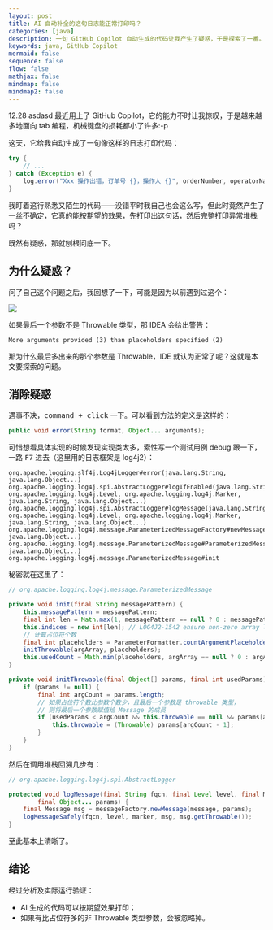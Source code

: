 ```yaml
---
layout: post
title: AI 自动补全的这句日志能正常打印吗？
categories: [java]
description: 一句 GitHub Copilot 自动生成的代码让我产生了疑惑，于是探索了一番。
keywords: java, GitHub Copilot
mermaid: false
sequence: false
flow: false
mathjax: false
mindmap: false
mindmap2: false
---
```

12.28
asdasd
最近用上了 GitHub Copilot，它的能力不时让我惊叹，于是越来越多地面向 tab 编程，机械键盘的损耗都小了许多:-p

这天，它给我自动生成了一句像这样的日志打印代码：

```java
try {
    // ...
} catch (Exception e) {
    log.error("Xxx 操作出错，订单号 {}，操作人 {}", orderNumber, operatorName, e);
}
```

我盯着这行熟悉又陌生的代码——没错平时我自己也会这么写，但此时竟然产生了一丝不确定，它真的能按期望的效果，先打印出这句话，然后完整打印异常堆栈吗？

既然有疑惑，那就刨根问底一下。

## 为什么疑惑？

问了自己这个问题之后，我回想了一下，可能是因为以前遇到过这个：

![](/images/posts/java/less-arguments-than-placeholders.png)

如果最后一个参数不是 Throwable 类型，那 IDEA 会给出警告：

```
More arguments provided (3) than placeholders specified (2)
```

那为什么最后多出来的那个参数是 Throwable，IDE 就认为正常了呢？这就是本文要探索的问题。

## 消除疑惑

遇事不决，<kbd>command + click</kbd> 一下。可以看到方法的定义是这样的：

```java
public void error(String format, Object... arguments);
```

可惜想看具体实现的时候发现实现类太多，索性写一个测试用例 debug 跟一下，一路 <kbd>F7</kbd> 进去（这里用的日志框架是 log4j2）：

```
org.apache.logging.slf4j.Log4jLogger#error(java.lang.String, java.lang.Object...)
org.apache.logging.log4j.spi.AbstractLogger#logIfEnabled(java.lang.String, org.apache.logging.log4j.Level, org.apache.logging.log4j.Marker, java.lang.String, java.lang.Object...)
org.apache.logging.log4j.spi.AbstractLogger#logMessage(java.lang.String, org.apache.logging.log4j.Level, org.apache.logging.log4j.Marker, java.lang.String, java.lang.Object...)
org.apache.logging.log4j.message.ParameterizedMessageFactory#newMessage(java.lang.String, java.lang.Object...)
org.apache.logging.log4j.message.ParameterizedMessage#ParameterizedMessage(java.lang.String, java.lang.Object...)
org.apache.logging.log4j.message.ParameterizedMessage#init
```

秘密就在这里了：

```java
// org.apache.logging.log4j.message.ParameterizedMessage

private void init(final String messagePattern) {
    this.messagePattern = messagePattern;
    final int len = Math.max(1, messagePattern == null ? 0 : messagePattern.length() >> 1); // divide by 2
    this.indices = new int[len]; // LOG4J2-1542 ensure non-zero array length
    // 计算占位符个数
    final int placeholders = ParameterFormatter.countArgumentPlaceholders2(messagePattern, indices);
    initThrowable(argArray, placeholders);
    this.usedCount = Math.min(placeholders, argArray == null ? 0 : argArray.length);
}

private void initThrowable(final Object[] params, final int usedParams) {
    if (params != null) {
        final int argCount = params.length;
        // 如果占位符个数比参数个数少，且最后一个参数是 throwable 类型，
        // 则将最后一个参数赋值给 Message 的成员
        if (usedParams < argCount && this.throwable == null && params[argCount - 1] instanceof Throwable) {
            this.throwable = (Throwable) params[argCount - 1];
        }
    }
}
```

然后在调用堆栈回溯几步有：

```java
// org.apache.logging.log4j.spi.AbstractLogger

protected void logMessage(final String fqcn, final Level level, final Marker marker, final String message,
        final Object... params) {
    final Message msg = messageFactory.newMessage(message, params);
    logMessageSafely(fqcn, level, marker, msg, msg.getThrowable());
}
```

至此基本上清晰了。

## 结论

经过分析及实际运行验证：

- AI 生成的代码可以按期望效果打印；
- 如果有比占位符多的非 Throwable 类型参数，会被忽略掉。
